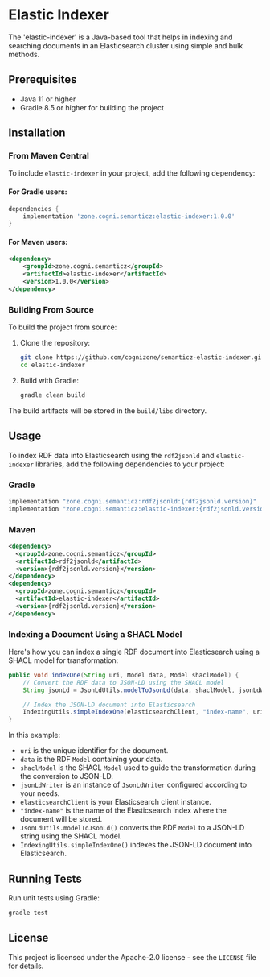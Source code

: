 # Elastic Indexer

The 'elastic-indexer' is a Java-based tool that helps in indexing and searching documents in an Elasticsearch cluster using simple and bulk methods.

## Prerequisites

- Java 11 or higher
- Gradle 8.5 or higher for building the project

## Installation

### From Maven Central

To include `elastic-indexer` in your project, add the following dependency:

#### For Gradle users:

```gradle
dependencies {
    implementation 'zone.cogni.semanticz:elastic-indexer:1.0.0'
}
```

#### For Maven users:

```xml
<dependency>
    <groupId>zone.cogni.semanticz</groupId>
    <artifactId>elastic-indexer</artifactId>
    <version>1.0.0</version>
</dependency>
```

### Building From Source

To build the project from source:

1. Clone the repository:
   ```bash
   git clone https://github.com/cognizone/semanticz-elastic-indexer.git
   cd elastic-indexer
   ```

2. Build with Gradle:
   ```bash
   gradle clean build
   ```

The build artifacts will be stored in the `build/libs` directory.

## Usage

To index RDF data into Elasticsearch using the `rdf2jsonld` and `elastic-indexer` libraries, add the following dependencies to your project:

### Gradle

```gradle
implementation "zone.cogni.semanticz:rdf2jsonld:{rdf2jsonld.version}"
implementation "zone.cogni.semanticz:elastic-indexer:{rdf2jsonld.version}"
```

### Maven

```xml
<dependency>
  <groupId>zone.cogni.semanticz</groupId>
  <artifactId>rdf2jsonld</artifactId>
  <version>{rdf2jsonld.version}</version>
</dependency>
<dependency>
  <groupId>zone.cogni.semanticz</groupId>
  <artifactId>elastic-indexer</artifactId>
  <version>{rdf2jsonld.version}</version>
</dependency>
```

### Indexing a Document Using a SHACL Model

Here's how you can index a single RDF document into Elasticsearch using a SHACL model for transformation:

```java
public void indexOne(String uri, Model data, Model shaclModel) {
    // Convert the RDF data to JSON-LD using the SHACL model
    String jsonLd = JsonLdUtils.modelToJsonLd(data, shaclModel, jsonLdWriter);

    // Index the JSON-LD document into Elasticsearch
    IndexingUtils.simpleIndexOne(elasticsearchClient, "index-name", uri, jsonLd);
}
```

In this example:

- `uri` is the unique identifier for the document.
- `data` is the RDF `Model` containing your data.
- `shaclModel` is the SHACL `Model` used to guide the transformation during the conversion to JSON-LD.
- `jsonLdWriter` is an instance of `JsonLdWriter` configured according to your needs.
- `elasticsearchClient` is your Elasticsearch client instance.
- `"index-name"` is the name of the Elasticsearch index where the document will be stored.
- `JsonLdUtils.modelToJsonLd()` converts the RDF `Model` to a JSON-LD string using the SHACL model.
- `IndexingUtils.simpleIndexOne()` indexes the JSON-LD document into Elasticsearch.

## Running Tests

Run unit tests using Gradle:

```bash
gradle test
```

## License

This project is licensed under the Apache-2.0 license - see the `LICENSE` file for details.
